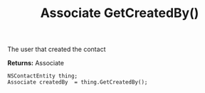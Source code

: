 ﻿---
uid: crmscript_ref_NSContactEntity_GetCreatedBy
title: Associate GetCreatedBy()
intellisense: NSContactEntity.GetCreatedBy
keywords: NSContactEntity, GetCreatedBy
so.topic: reference
---

The user that created the contact

**Returns:** Associate


```crmscript
NSContactEntity thing;
Associate createdBy  = thing.GetCreatedBy();
```


